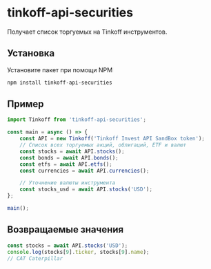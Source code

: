 # tinkoff-api-securities

Получает список торгуемых на Tinkoff инструментов.

## Установка

Установите пакет при помощи NPM

```bash
npm install tinkoff-api-securities
```

## Пример

```javascript
import Tinkoff from 'tinkoff-api-securities';

const main = async () => {
    const API = new Tinkoff('Tinkoff Invest API SandBox token');
    // Список всех торгуемых акций, облигаций, ETF и валют
    const stocks = await API.stocks();
    const bonds = await API.bonds();
    const etfs = await API.etfs();
    const currencies = await API.currencies();

    // Уточнение валюты инструмента
    const stocks_usd = await API.stocks('USD');
};

main();
```

## Возвращаемые значения

```javascript
const stocks = await API.stocks('USD');
console.log(stocks[9].ticker, stocks[9].name);
// CAT Caterpillar
```

